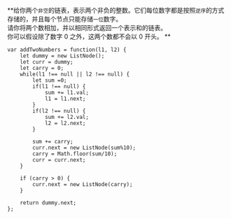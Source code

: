 **给你两个`非空`的链表，表示两个非负的整数。它们每位数字都是按照`逆序`的方式存储的，并且每个节点只能存储`一位`数字。  
请你将两个数相加，并以相同形式返回一个表示和的链表。  
你可以假设除了数字 0 之外，这两个数都不会以 0 开头。  **

```
var addTwoNumbers = function(l1, l2) {
    let dummy = new ListNode();
    let curr = dummy;
    let carry = 0;
    while(l1 !== null || l2 !== null) {
        let sum =0;
        if(l1 !== null) {
            sum += l1.val;
            l1 = l1.next;
        }
        if(l2 !== null) {
            sum += l2.val;
            l2 = l2.next;
        }

        sum += carry;
        curr.next = new ListNode(sum%10);
        carry = Math.floor(sum/10);
        curr = curr.next;
    }

    if (carry > 0) {
        curr.next = new ListNode(carry);
    }

    return dummy.next;
};
```
